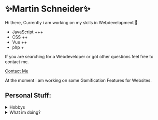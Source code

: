 
# ✨Martin Schneider✨

Hi there,
Currently i am  working on my skills in Webdevelopment 🧙

- JavaScript +++
- CSS ++
- Vue ++
- php +

If you are searching for a Webdeveloper or got other questions feel free to contact me.

[Contact Me](mailto:schnmart@hotmail.de)

At the moment i am working on some Gamification Features for Websites.

## Personal Stuff:

<details>
<summary>Hobbys</summary>

-  Volleyball
-  Games
-  Swimming
</details>

<details>
  <summary>What im doing?</summary>

  -  🌱 Webdevelopment
</details>


<!--
**MartinSchneidder/MartinSchneidder** is a ✨ _special_ ✨ repository because its `README.md` (this file) appears on your GitHub profile.

Here are some ideas to get you started:

- 🔭 I’m currently working on ...
- 🌱 I’m currently learning ...
- 👯 I’m looking to collaborate on ...
- 🤔 I’m looking for help with ...
- 💬 Ask me about ...
- 📫 How to reach me: ...
- 😄 Pronouns: ...
- ⚡ Fun fact: ...
-->
